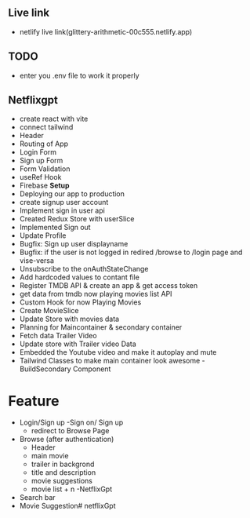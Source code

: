 ## Live link
- netlify live link(glittery-arithmetic-00c555.netlify.app)

## TODO
- enter you .env file to work it properly

## Netflixgpt 
- create react with vite
- connect tailwind
- Header
- Routing of App
- Login Form
- Sign up Form
- Form Validation
- useRef Hook
- Firebase **Setup**
- Deploying our app to production
- create signup user account
- Implement sign in user api
- Created Redux Store with userSlice
- Implemented Sign out
- Update Profile
- Bugfix: Sign up user displayname
- Bugfix: if the user is not logged in redired /browse to /login page and vise-versa
- Unsubscribe to the onAuthStateChange
- Add hardcoded values to contant file
- Register TMDB API & create an app & get access token
- get data from tmdb now playing movies list API
- Custom Hook for now Playing Movies
- Create MovieSlice
- Update Store with movies data
- Planning for Maincontainer & secondary container
- Fetch data Trailer Video
- Update store with Trailer video Data
- Embedded the Youtube video and make it autoplay and mute
- Tailwind Classes to make main container look awesome
-BuildSecondary Component

# Feature
- Login/Sign up
    -Sign on/ Sign up
    - redirect to Browse Page
- Browse (after authentication)
    - Header
    - main movie
    - trailer in backgrond
    - title and description
    - movie suggestions
    - movie list + n
-NetflixGpt
- Search bar
- Movie Suggestion#   n e t f l i x G p t 
 
 
